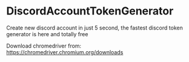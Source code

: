 # DiscordAccountTokenGenerator
Create new discord account in just 5 second, the fastest discord token generator is here and totally free

Download chromedriver from: https://chromedriver.chromium.org/downloads


